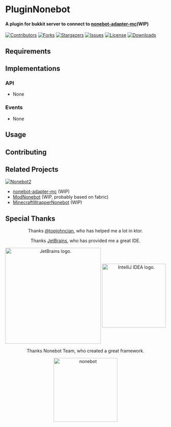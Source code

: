 # PluginNonebot

#### A plugin for bukkit server to connect to [nonebot-adapter-mc]()(WIP)

<!-- PROJECT SHIELDS -->
[![Contributors][contributors-shield]][contributors-url]
[![Forks][forks-shield]][forks-url]
[![Stargazers][stars-shield]][stars-url]
[![Issues][issues-shield]][issues-url]
[![License][license-shield]][license-url]
[![Downloads][downloads-shield]][downloads-url]

## Requirements

## Implementations

### API

- None

### Events

- None

## Usage

## Contributing

##                               

## Related Projects

[![Nonebot2][nonebot2-shield]][nonebot2-url]

- [nonebot-adapter-mc]() (WIP)
- [ModNonebot]() (WIP, probably based on fabric)
- [MinecraftWrapperNonebot]() (WIP)

## Special Thanks

<p align="center">
Thanks <a href="https://github.com/topjohncian">@topjohncian</a>, who has helped me a lot in ktor.
</p>
<p align="center">
Thanks <a href="https://www.jetbrains.com/">JetBrains</a>, who has provided me a great IDE.
</p>

<p align="center">
<a href="https://www.jetbrains.com/"><img alt="JetBrains logo." height="300" src="https://resources.jetbrains.com/storage/products/company/brand/logos/jb_beam.png" width="300" align="center"/></a>
<a href="https://www.jetbrains.com/idea/"><img alt="IntelliJ IDEA logo." height="200" src="https://resources.jetbrains.com/storage/products/company/brand/logos/IntelliJ_IDEA_icon.png" width="200" align="center"/></a>
</p>

<p align="center">Thanks Nonebot Team, who created a great framework.</p>
<p align="center">
<a href="https://v2.nonebot.dev/"><img src="https://v2.nonebot.dev/logo.png" width="200" height="200" alt="nonebot"></a>
</p>


<!-- MARKDOWN LINKS & IMAGES -->

[contributors-shield]: https://img.shields.io/github/contributors/McNonebot/PluginNonebot.svg?style=for-the-badge

[contributors-url]: https://github.com/McNonebot/PluginNonebot/graphs/contributors

[forks-shield]: https://img.shields.io/github/forks/McNonebot/PluginNonebot.svg?style=for-the-badge

[forks-url]: https://github.com/McNonebot/PluginNonebot/network/members

[stars-shield]: https://img.shields.io/github/stars/McNonebot/PluginNonebot.svg?style=for-the-badge

[stars-url]: https://github.com/McNonebot/PluginNonebot/graphs/stargazers

[issues-shield]: https://img.shields.io/github/issues/McNonebot/PluginNonebot.svg?style=for-the-badge

[issues-url]: https://github.com/McNonebot/PluginNonebot/issues

[license-shield]: https://img.shields.io/github/license/McNonebot/PluginNonebot.svg?style=for-the-badge

[license-url]: https://github.com/McNonebot/PluginNonebot/blob/master/LICENSE.txt

[downloads-shield]: https://img.shields.io/github/downloads/McNonebot/PluginNonebot/total?style=for-the-badge

[downloads-url]: https://github.com/McNonebot/PluginNonebot/releases

[nonebot2-shield]: https://img.shields.io/badge/Nonebot2-EA5252?style=for-the-badge

[nonebot2-url]: https://v2.nonebot.dev